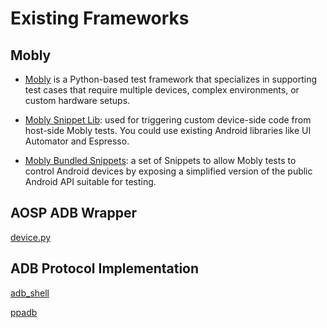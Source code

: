 # Existing Frameworks 
## Mobly
* [Mobly](https://github.com/google/mobly) is a Python-based test framework that specializes in supporting test
cases that require multiple devices, complex environments, or custom hardware
setups.

* [Mobly Snippet Lib](https://github.com/google/mobly-snippet-lib): used for
triggering custom device-side code from host-side Mobly tests. You could use existing
Android libraries like UI Automator and Espresso.

* [Mobly Bundled Snippets](https://github.com/google/mobly-bundled-snippets): a set
of Snippets to allow Mobly tests to control Android devices by exposing a simplified
version of the public Android API suitable for testing.

## AOSP ADB Wrapper
[device.py](https://android.googlesource.com/platform/development/+/master/python-packages/adb/device.py)

## ADB Protocol Implementation

[adb_shell](https://github.com/JeffLIrion/adb_shell)

[ppadb](https://github.com/Swind/pure-python-adb)

